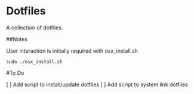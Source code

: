 # Dotfiles

A collection of dotfiles.


##Notes

User interaction is initially required with osx_install.sh

`sudo ./osx_install.sh`

#To Do

[ ] Add script to install/update dotfiles
[ ] Add script to system link dotfiles
